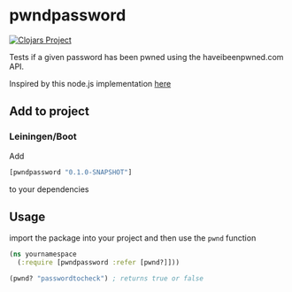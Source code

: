 # pwndpassword

[![Clojars Project](https://img.shields.io/clojars/v/pwndpassword.svg)](https://clojars.org/pwndpassword)

Tests if a given password has been pwned using the haveibeenpwned.com API.

Inspired by this node.js implementation [here](https://github.com/jamiebuilds/havetheybeenpwned)


## Add to project

### Leiningen/Boot

Add
```clojure
[pwndpassword "0.1.0-SNAPSHOT"]
```
to your dependencies


## Usage

import the package into your project and then use the `pwnd` function

```clojure
(ns yournamespace
  (:require [pwndpassword :refer [pwnd?]]))

(pwnd? "passwordtocheck") ; returns true or false
```